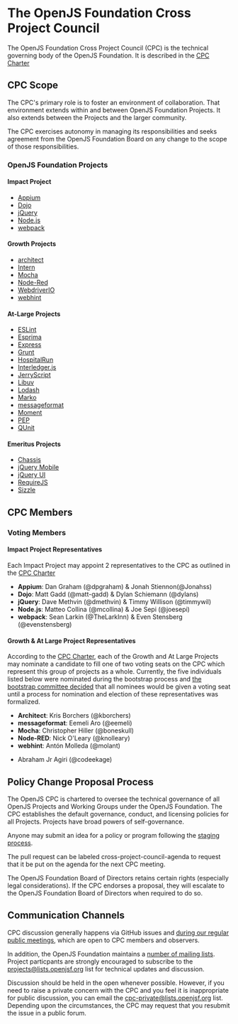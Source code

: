 # The OpenJS Foundation Cross Project Council

The OpenJS Foundation Cross Project Council (CPC) is the technical governing body of the OpenJS Foundation. It is described in the [CPC Charter](./CPC-CHARTER.md)

## CPC Scope

The CPC's primary role is to foster an environment of collaboration. That environment extends within and between OpenJS Foundation Projects. It also extends between the Projects and the larger community.

The CPC exercises autonomy in managing its responsibilities and seeks agreement from the OpenJS Foundation Board on any change to the scope of those responsibilities.

### OpenJS Foundation Projects

#### Impact Project

* [Appium](https://appium.io/)
* [Dojo](https://dojo.io/)
* [jQuery](https://jquery.com/)
* [Node.js](https://nodejs.org)
* [webpack](https://webpack.js.org/)

#### Growth Projects

* [architect](https://arc.codes/)
* [Intern](https://theintern.github.io/)
* [Mocha](https://mochajs.org/)
* [Node-Red](https://nodered.org/)
* [WebdriverIO](https://webdriver.io/)
* [webhint](https://webhint.io/)

#### At-Large Projects

* [ESLint](https://eslint.org/)
* [Esprima](http://esprima.org/)
* [Express](https://expressjs.com/)
* [Grunt](https://gruntjs.com/)
* [HospitalRun](https://hospitalrun.io/)
* [Interledger.js](https://interledgerjs.org/)
* [JerryScript](http://jerryscript.net/)
* [Libuv](https://libuv.org/)
* [Lodash](https://lodash.com/)
* [Marko](https://markojs.com/)
* [messageformat](https://messageformat.github.io/messageformat/)
* [Moment](https://momentjs.com/)
* [PEP](https://github.com/jquery/pep)
* [QUnit](https://qunitjs.com/)

#### Emeritus Projects

* [Chassis](https://github.com/jquery/css-chassis)
* [jQuery Mobile](https://jquerymobile.com/)
* [jQuery UI](https://jqueryui.com/)
* [RequireJS](https://requirejs.org/)
* [Sizzle](https://sizzlejs.com/)

## CPC Members

### Voting Members

#### Impact Project Representatives

Each Impact Project may appoint 2 representatives to the CPC as outlined in the [CPC Charter](https://github.com/openjs-foundation/cross-project-council/blob/master/CPC-CHARTER.md#voting-members)

- **Appium**: Dan Graham (@dpgraham) & Jonah Stiennon(@Jonahss)
- **Dojo**: Matt Gadd (@matt-gadd) & Dylan Schiemann (@dylans)
- **jQuery**: Dave Methvin (@dmethvin) & Timmy Willison (@timmywil)
- **Node.js**: Matteo Collina (@mcollina) & Joe Sepi (@joesepi)
- **webpack**: Sean Larkin (@TheLarkInn) & Even Stensberg (@evenstensberg)

#### Growth & At Large Project Representatives

According to the [CPC Charter](https://github.com/openjs-foundation/cross-project-council/blob/master/CPC-CHARTER.md#voting-members), each of the Growth and At Large Projects may nominate a candidate to fill one of two voting seats on the CPC which represent this group of projects as a whole. Currently, the five individuals listed below were nominated during the bootstrap process and [the bootstrap committee decided](https://github.com/openjs-foundation/cross-project-council/issues/152) that all nominees would be given a voting seat until a process for nomination and election of these representatives was formalized.

- **Architect**: Kris Borchers (@kborchers)
- **messageformat**: Eemeli Aro (@eemeli)
- **Mocha**: Christopher Hiller (@boneskull)
- **Node-RED**: Nick O'Leary (@knolleary)
- **webhint**: Antón Molleda (@molant)

<!-- ### Regular Members -->

- Abraham Jr Agiri (@codeekage)

<!-- ### Observers -->

## Policy Change Proposal Process

The OpenJS CPC is chartered to oversee the technical governance of all OpenJS Projects and Working Groups under the OpenJS Foundation. The CPC establishes the default governance, conduct, and licensing policies for all Projects. Projects have broad powers of self-governance.

Anyone may submit an idea for a policy or program following the [staging process](STAGING_PROCESS.md).

The pull request can be labeled cross-project-council-agenda to request that it be put on the agenda for the next CPC meeting.

The OpenJS Foundation Board of Directors retains certain rights (especially legal considerations). If the CPC endorses a proposal, they will escalate to the OpenJS Foundation Board of Directors when required to do so.

## Communication Channels

CPC discussion generally happens via GitHub issues and [during our regular public meetings](https://github.com/openjs-foundation/cross-project-council/issues?utf8=%E2%9C%93&q=is%3Aissue+is%3Aopen+in%3Atitle+Project+Council+Meeting+), which are open to CPC members and observers.

In addition, the OpenJS Foundation maintains a [number of mailing lists](https://lists.openjsf.org).  Project particpants are strongly encouraged to subscribe to the [projects@lists.openjsf.org](https://lists.openjsf.org/g/projects) list for technical updates and discussion.  

Discussion should be held in the open whenever possible.  However, if you need to raise a private concern with the CPC and you feel it is inappropriate for public discussion, you can email the [cpc-private@lists.openjsf.org](mailto:cpc-private@lists.openjsf.org) list.  Depending upon the circumstances, the CPC may request that you resubmit the issue in a public forum.
